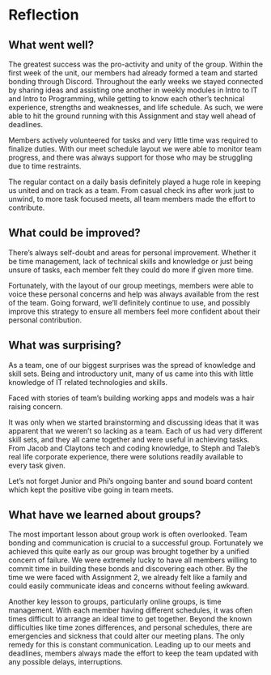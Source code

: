 # Reflection

## What went well? 

The greatest success was the pro-activity and unity of the group. Within the first week of the unit, our members had already formed a team and started bonding through Discord. Throughout the early weeks we stayed connected by sharing ideas and assisting one another in weekly modules in Intro to IT and Intro to Programming, while getting to know each other’s technical experience, strengths and weaknesses, and life schedule. As such,  we were able to hit the ground running with this Assignment and stay well ahead of deadlines. 

Members actively volunteered for tasks and very little time was required to finalize duties. With our meet schedule layout we were able to monitor team progress, and there was always support for those who may be struggling due to time restraints. 

The regular contact on a daily basis definitely played a huge role in keeping us united and on track as a team. From casual check ins after work just to unwind, to more task focused meets, all team members made the effort to contribute. 

## What could be improved? 

There’s always self-doubt and areas for personal improvement. Whether it be time management, lack of technical skills and knowledge or just being unsure of tasks, each member felt they could do more if given more time. 

Fortunately, with the layout of our group meetings, members were able to voice these personal concerns and help was always available from the rest of the team. Going forward, we’ll definitely continue to use, and possibly improve this strategy to ensure all members feel more confident about their personal contribution. 

## What was surprising?

As a team, one of our biggest surprises was the spread of knowledge and skill sets. Being and introductory unit, many of us came into this with little knowledge of IT related technologies and skills.

Faced with stories of team’s building working apps and models was a hair raising concern.

It was only when we started brainstorming and discussing ideas that it was apparent that we weren’t so lacking as a team. Each of us had very different skill sets, and they all came together and were useful in achieving tasks. From Jacob and Claytons tech and coding knowledge, to Steph and Taleb’s real life corporate experience, there were solutions readily available to every task given. 

Let’s not forget Junior and Phi’s ongoing banter and sound board content which kept the positive vibe going in team meets. 

## What have we learned about groups? 

The most important lesson about group work is often overlooked. Team bonding and communication is crucial to a successful group. Fortunately we achieved this quite early as our group was brought together by a unified concern of failure. We were extremely lucky to have all members willing to commit time in building these bonds and discovering each other. By the time we were faced with Assignment 2, we already felt like a family and could easily communicate ideas and concerns without feeling awkward. 

Another key lesson to groups, particularly online groups, is time management. With each member having different schedules, it was often times difficult to arrange an ideal time to get together. Beyond the known difficulties like time zones differences, and personal schedules, there are emergencies and sickness that could alter our meeting plans. The only remedy for this is constant communication. Leading up to our meets and deadlines, members always made the effort to keep the team updated with any possible delays, interruptions.